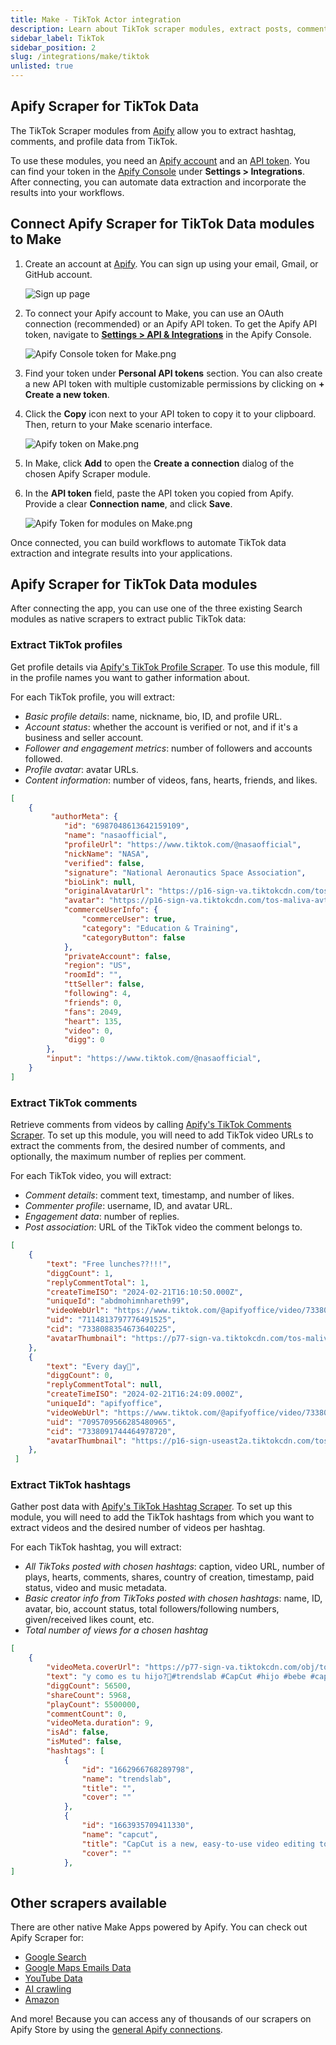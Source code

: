 ```yaml
---
title: Make - TikTok Actor integration
description: Learn about TikTok scraper modules, extract posts, comments, and profile data.
sidebar_label: TikTok
sidebar_position: 2
slug: /integrations/make/tiktok
unlisted: true
---
```


## Apify Scraper for TikTok Data

The TikTok Scraper modules from [Apify](https://apify.com) allow you to extract hashtag, comments, and profile data from TikTok.

To use these modules, you need an [Apify account](https://console.apify.com) and an [API token](https://docs.apify.com/platform/integrations/api#api-token). You can find your token in the [Apify Console](https://console.apify.com/) under **Settings > Integrations**. After connecting, you can automate data extraction and incorporate the results into your workflows.

## Connect Apify Scraper for TikTok Data modules to Make

1. Create an account at [Apify](https://console.apify.com/). You can sign up using your email, Gmail, or GitHub account.

    ![Sign up page](images/tiktok/image.png)

1. To connect your Apify account to Make, you can use an OAuth connection (recommended) or an Apify API token. To get the Apify API token, navigate to **[Settings > API & Integrations](https://console.apify.com/settings/integrations)** in the Apify Console.

    ![Apify Console token for Make.png](images/apify-console-token-for-make.png)

1. Find your token under **Personal API tokens** section. You can also create a new API token with multiple customizable permissions by clicking on **+ Create a new token**.
1. Click the **Copy** icon next to your API token to copy it to your clipboard. Then, return to your Make scenario interface.

    ![Apify token on Make.png](images/Apify_token_on_Make.png)

1. In Make, click **Add** to open the **Create a connection** dialog of the chosen Apify Scraper module.
1. In the **API token** field, paste the API token you copied from Apify. Provide a clear **Connection name**, and click **Save**.

    ![Apify Token for modules on Make.png](images/tiktok/image1.png)

Once connected, you can build workflows to automate TikTok data extraction and integrate results into your applications.

## Apify Scraper for TikTok Data modules

After connecting the app, you can use one of the three existing Search modules as native scrapers to extract public TikTok data:

### Extract TikTok profiles

Get profile details via [Apify's TikTok Profile Scraper](https://apify.com/clockworks/tiktok-profile-scraper). To use this module, fill in the profile names you want to gather information about.

For each TikTok profile, you will extract:

- _Basic profile details_: name, nickname, bio, ID,  and profile URL.
- _Account status_: whether the account is verified or not, and if it's a business and seller account.
- _Follower and engagement metrics_: number of followers and accounts followed.
- _Profile avatar_: avatar URLs.
- _Content information_: number of videos, fans, hearts, friends, and likes.

```json title="Profile data, shortened sample"
[
    {
         "authorMeta": {
            "id": "6987048613642159109",
            "name": "nasaofficial",
            "profileUrl": "https://www.tiktok.com/@nasaofficial",
            "nickName": "NASA",
            "verified": false,
            "signature": "National Aeronautics Space Association",
            "bioLink": null,
            "originalAvatarUrl": "https://p16-sign-va.tiktokcdn.com/tos-maliva-avt-0068/6f0cf6a7e7d410e3a624f0af8fa4d314~tplv-tiktokx-cropcenter:720:720.jpeg?dr=10399&nonce=84125&refresh_token=05118aa7a7b44a43f792d1a09d7bfecf&x-expires=1740060000&x-signature=NKl%2Fc2Ma6bNAhN2pHpCRWflSejQ%3D&idc=no1a&ps=13740610&shcp=81f88b70&shp=a5d48078&t=4d5b0474",
            "avatar": "https://p16-sign-va.tiktokcdn.com/tos-maliva-avt-0068/6f0cf6a7e7d410e3a624f0af8fa4d314~tplv-tiktokx-cropcenter:720:720.jpeg?dr=10399&nonce=84125&refresh_token=05118aa7a7b44a43f792d1a09d7bfecf&x-expires=1740060000&x-signature=NKl%2Fc2Ma6bNAhN2pHpCRWflSejQ%3D&idc=no1a&ps=13740610&shcp=81f88b70&shp=a5d48078&t=4d5b0474",
            "commerceUserInfo": {
                "commerceUser": true,
                "category": "Education & Training",
                "categoryButton": false
            },
            "privateAccount": false,
            "region": "US",
            "roomId": "",
            "ttSeller": false,
            "following": 4,
            "friends": 0,
            "fans": 2049,
            "heart": 135,
            "video": 0,
            "digg": 0
        },
        "input": "https://www.tiktok.com/@nasaofficial",
    }
]
```

### Extract TikTok comments

Retrieve comments from videos by calling [Apify's TikTok Comments Scraper](https://apify.com/clockworks/tiktok-comments-scraper).  To set up this module, you will need to add TikTok video URLs to extract the comments from, the desired number of comments, and optionally, the maximum number of replies per comment.

For each TikTok video, you will extract:

- _Comment details_: comment text, timestamp, and number of likes.
- _Commenter profile_: username, ID, and avatar URL.
- _Engagement data_: number of replies.
- _Post association_: URL of the TikTok video the comment belongs to.

```json title="Comment data, shortened sample"
[
    {
        "text": "Free lunches??!!!",
        "diggCount": 1,
        "replyCommentTotal": 1,
        "createTimeISO": "2024-02-21T16:10:50.000Z",
        "uniqueId": "abdmohimnhareth99",
        "videoWebUrl": "https://www.tiktok.com/@apifyoffice/video/7338085038258457889",
        "uid": "7114813797776491525",
        "cid": "7338088354673640225",
        "avatarThumbnail": "https://p77-sign-va.tiktokcdn.com/tos-maliva-avt-0068/e678ece1460eac51f1c4ed95db9a8e31~tplv-tiktokx-cropcenter:100:100.jpg?dr=10399&nonce=21560&refresh_token=3d45927e8ec8daaf4c27956e2fdaa849&x-expires=1739973600&x-signature=aFYfAqAMHdHdad9pNzOgThjcgds%3D&idc=no1a&ps=13740610&shcp=ff37627b&shp=30310797&t=4d5b0474"
    },
    {
        "text": "Every day🤭",
        "diggCount": 0,
        "replyCommentTotal": null,
        "createTimeISO": "2024-02-21T16:24:09.000Z",
        "uniqueId": "apifyoffice",
        "videoWebUrl": "https://www.tiktok.com/@apifyoffice/video/7338085038258457889",
        "uid": "7095709566285480965",
        "cid": "7338091744464978720",
        "avatarThumbnail": "https://p16-sign-useast2a.tiktokcdn.com/tos-useast2a-avt-0068-euttp/2c511269b14f70cca0c11c3285ddc668~tplv-tiktokx-cropcenter:100:100.jpg?dr=10399&nonce=11659&refresh_token=c2a577eebaa68fc73aac11e9b99fefcb&x-expires=1739973600&x-signature=LUTudhynytGwrfL9MKFHKO8v7EA%3D&idc=no1a&ps=13740610&shcp=ff37627b&shp=30310797&t=4d5b0474"
    },
 ]
```

### Extract TikTok hashtags

Gather post data with [Apify's TikTok Hashtag Scraper](https://apify.com/clockworks/tiktok-hashtag-scraper). To set up this module, you will need to add the TikTok hashtags from which you want to extract videos and the desired number of videos per hashtag.

For each TikTok hashtag, you will extract:

- _All TikToks posted with chosen hashtags_: caption, video URL, number of plays, hearts, comments, shares, country of creation, timestamp, paid status, video and music metadata.
- _Basic creator info from TikToks posted with chosen hashtags_: name, ID, avatar, bio, account status, total followers/following numbers, given/received likes count, etc.
- _Total number of views for a chosen hashtag_

```json title="Hashtag data, shortened sample"
[
    {
        "videoMeta.coverUrl": "https://p77-sign-va.tiktokcdn.com/obj/tos-maliva-p-0068/1824f891fd0e48e7bf46513f27383e20_1727638068?lk3s=b59d6b55&x-expires=1740060000&x-signature=PNotHaeJ5nqiyt6zbbZqi4RljzA%3D&shp=b59d6b55&shcp=-",
        "text": "y como es tu hijo?🥰#trendslab #CapCut #hijo #bebe #capcutamor #amordemivida #parati ",
        "diggCount": 56500,
        "shareCount": 5968,
        "playCount": 5500000,
        "commentCount": 0,
        "videoMeta.duration": 9,
        "isAd": false,
        "isMuted": false,
        "hashtags": [
            {
                "id": "1662966768289798",
                "name": "trendslab",
                "title": "",
                "cover": ""
            },
            {
                "id": "1663935709411330",
                "name": "capcut",
                "title": "CapCut is a new, easy-to-use video editing tool designed for mobile platforms. CapCut provides users with a wide range of video editing functions, filters, audio &amp; visual effects, video templates, while keeping it free of charge and ads-free. Everyone can be a creator by using CapCut.  \n\nStart creating your cool videos today: \nhttps://capcut.onelink.me/XKqI/228cad85",
                "cover": ""
            },
]
```

## Other scrapers available

There are other native Make Apps powered by Apify. You can check out Apify Scraper for:

- [Google Search](/platform/integrations/make/search)
- [Google Maps Emails Data](/platform/integrations/make/maps)
- [YouTube Data](/platform/integrations/make/youtube)
- [AI crawling](/platform/integrations/make/ai-crawling)
- [Amazon](/platform/integrations/make/amazon)

And more! Because you can access any of thousands of our scrapers on Apify Store by using the [general Apify connections](https://www.make.com/en/integrations/apify).
